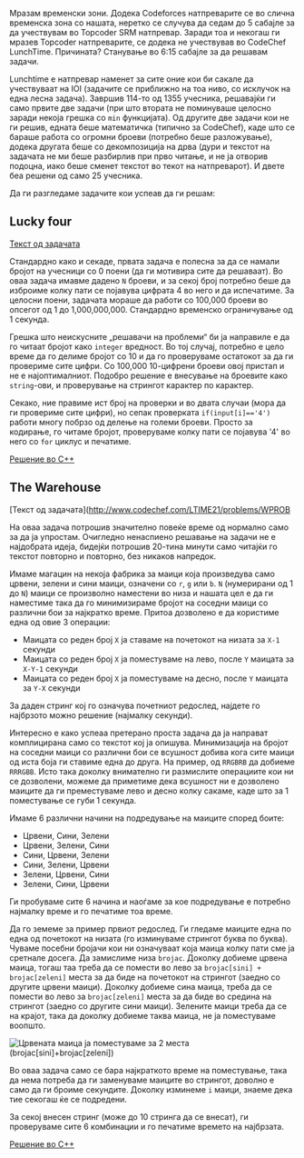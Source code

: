 Мразам временски зони. Додека Codeforces натпреварите се во слична временска зона со нашата, неретко се случува да седам до 5 сабајле за да учествувам во Topcoder SRM натпревар. Заради тоа и некогаш ги мразев Topcoder натпреварите, се додека не учествував во CodeChef LunchTime. Причината? Станување во 6:15 сабајле за да решавам задачи.

Lunchtime е натпревар наменет за сите оние кои би сакале да учествуваат на IOI (задачите се приближно на тоа ниво, со исклучок на една лесна задача). Завршив 114-то од 1355 учесника, решавајќи ги само првите две задачи (при што втората не поминуваше целосно заради некоја грешка со `min` функцијата). Од другите две задачи кои не ги решив, едната беше математичка (типично за CodeChef), каде што се бараше работа со огромни броеви (потребно беше разложување), додека другата беше со декомпозиција на дрва (дури и текстот на задачата не ми беше разбирлив при прво читање, и не ја отворив подоцна, иако беше сменет текстот во текот на натпреварот). И двете беа решени од само 25 учесника.

Да ги разгледаме задачите кои успеав да ги решам:

## Lucky four
[Текст од задачата](http://www.codechef.com/LTIME21/problems/LUCKFOUR)

Стандардно како и секаде, првата задача е полесна за да се намали бројот на учесници со 0 поени (да ги мотивира сите да решаваат). Во оваа задача имавме дадено `N` броеви, и за секој број потребно беше да изброиме колку пати се појавува цифрата 4 во него и да испечатиме. За целосни поени, задачата мораше да работи со 100,000 броеви во опсегот од 1 до 1,000,000,000. Стандардно временско ограничување од 1 секунда.

Грешка што неискусните „решавачи на проблеми“ би ја направиле е да го читаат бројот како `integer` вредност. Во тој случај, потребно е цело време да го делиме бројот со 10 и да го проверуваме остатокот за да ги провериме сите цифри. Со 100,000 10-цифрени броеви овој пристап и не е најоптималниот. Подобро решение е внесување на броевите како `string`-ови, и проверување на стрингот карактер по карактер.

Секако, ние правиме ист број на проверки и во двата случаи (мора да ги провериме сите цифри), но сепак проверката `if(input[i]=='4')` работи многу побрзо од делење на големи броеви. Просто за кодирање, го читаме бројот, проверуваме колку пати се појавува '4' во него со `for` циклус и печатиме.

[Решение во C++](http://www.codechef.com/viewsolution/6336555)

## The Warehouse
[Текст од задачата](http://www.codechef.com/LTIME21/problems/WPROB

На оваа задача потрошив значително повеќе време од нормално само за да ја упростам. Очигледно ненаспиено решавање на задачи не е најдобрата идеја, бидејќи потрошив 20-тина минути само читајќи го текстот повторно и повторно, без никаков напредок.

Имаме магацин на некоја фабрика за маици која произведува само црвени, зелени и сини маици, означени со `r`, `g` или `b`. `N` (нумерирани од 1 до `N`) маици се произволно наместени во низа и нашата цел е да ги наместиме така да го минимизираме бројот на соседни маици со различни бои за најкратко време. Притоа дозволено е да користиме една од овие 3 операции:

 * Маицата со реден број `X` ја ставаме на почетокот на низата за `X-1` секунди
 * Маицата со реден број `X` ја поместуваме на лево, после `Y` маицата за `X-Y-1` секунди
 * Маицата со реден број `X` ја поместуваме на десно, после `Y` маицата за `Y-X` секунди

За даден стринг кој го означува почетниот редослед, најдете го најбрзото можно решение (најмалку секунди).

Интересно е како успеаа претерано проста задача да ја направат комплицирана само со текстот кој ја опишува. Минимизација на бројот на соседни маици со различни бои се всушност добива кога сите маици од иста боја ги ставиме една до друга. На пример, од `RRGBRB` да добиеме `RRRGBB`. Исто така доколку внимателно ги размислите операциите кои ни се дозволени, можеме да приметиме дека всушност ни е дозволено маиците да ги преместуваме лево и десно колку сакаме, каде што за 1 поместување се губи 1 секунда.

Имаме 6 различни начини на подредување на маиците според боите:
 * Црвени, Сини, Зелени
 * Црвени, Зелени, Сини
 * Сини, Црвени, Зелени
 * Сини, Зелени, Црвени
 * Зелени, Црвени, Сини
 * Зелени, Сини, Црвени

Ги пробуваме сите 6 начина и наоѓаме за кое подредување е потребно најмалку време и го печатиме тоа време.

Да го земеме за пример првиот редослед. Ги гледаме маиците една по една од почетокот на низата (го изминуваме стрингот буква по буква). Чуваме посебни бројачи кои ни означуваат која маица колку пати сме ја сретнале досега. Да замислиме низа `brojac`. Доколку добиеме црвена маица, тогаш таа треба да се помести во лево за `brojac[sini] + brojac[zeleni]` места за да биде на почетокот на стрингот (заедно со другите црвени маици). Доколку добиеме сина маица, треба да се помести во лево за `brojac[zeleni]` места за да биде во средина на стрингот (заедно со другите сини маици). Зелените маици треба да се на крајот, така да доколку добиеме таква маица, не ја поместуваме воопшто.

![Црвената маица ја поместуваме за 2 места (brojac[sini]+brojac[zeleni])](https://aandevski.files.wordpress.com/2015/02/untitled-11.png)

Во оваа задача само се бара најкраткото време на поместување, така да нема потреба да ги заменуваме маиците во стрингот, доволно е само да ги броиме секундите. Доколку изминеме `i` маици, знаеме дека тие секогаш ќе се подредени.

За секој внесен стринг (може до 10 стринга да се внесат), ги проверуваме сите 6 комбинации и го печатиме времето на најбрзата.

[Решение во C++](http://www.codechef.com/viewsolution/6336477)

